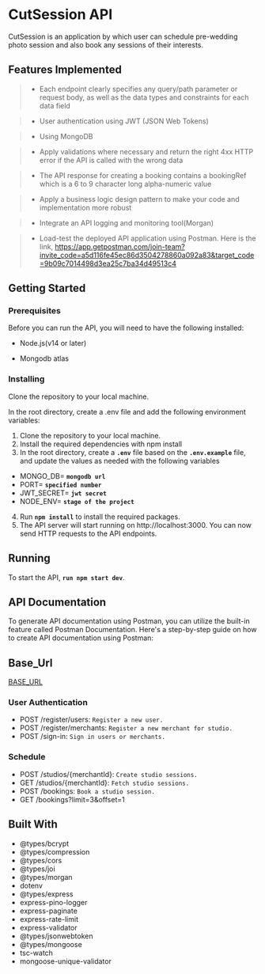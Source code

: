 # **CutSession API**

CutSession is an application by which user can schedule pre-wedding photo session and also book any sessions of their interests.

## **Features Implemented**

> - Each endpoint clearly specifies any query/path parameter or request body, as well as the data types and constraints for each data field

> - User authentication using JWT (JSON Web Tokens)

> - Using MongoDB

> - Apply validations where necessary and return the right 4xx HTTP error if the API is called with the wrong data

> - The API response for creating a booking contains a bookingRef which is a 6 to 9 character long alpha-numeric value

> - Apply a business logic design pattern to make your code and implementation more robust

> - Integrate an API logging and monitoring tool(Morgan)

> - Load-test the deployed API application using Postman. Here is the link, https://app.getpostman.com/join-team?invite_code=a5d116fe45ec86d3504278860a092a83&target_code=9b09c7014498d3ea25c7ba34d49513c4

## **Getting Started**

### **Prerequisites**

Before you can run the API, you will need to have the following installed:

- Node.js(v14 or later)

- Mongodb atlas

### **Installing**

Clone the repository to your local machine.

In the root directory, create a .env file and add the
following environment variables:

1. Clone the repository to your local machine.
2. Install the required dependencies with npm install
3. In the root directory, create a **`.env`** file based on the **`.env.example`** file, and update the values as needed with the following variables

- MONGO_DB= **`mongodb url`**
- PORT= **`specified number`**
- JWT_SECRET= **`jwt secret`**
- NODE_ENV= **`stage of the project`**

4. Run  **`npm install`**  to install the required packages.
5. The API server will start running on http://localhost:3000. You can now send HTTP requests to the API endpoints.

## **Running**

To start the API, **`run npm start dev`**.

## **API Documentation**

To generate API documentation using Postman, you can utilize the built-in feature called Postman Documentation. Here's a step-by-step guide on how to create API documentation using Postman:

## **Base_Url**

[BASE_URL](https://cut-session-2t7b.onrender.com/api/)

### **User Authentication**

- POST /register/users: `Register a new user.`
- POST /register/merchants: `Register a new merchant for studio.`
- POST /sign-in: `Sign in users or merchants.`

### **Schedule**

- POST /studios/{merchantId}: `Create studio sessions.`
- GET /studios/{merchantId}: `Fetch studio sessions.`
- POST /bookings: `Book a studio session.`
- GET /bookings?limit=3&offset=1


## **Built With**

- @types/bcrypt
- @types/compression
- @types/cors
- @types/joi
- @types/morgan
- dotenv
- @types/express
- express-pino-logger
- express-paginate
- express-rate-limit
- express-validator
- @types/jsonwebtoken
- @types/mongoose
- tsc-watch
- mongoose-unique-validator

